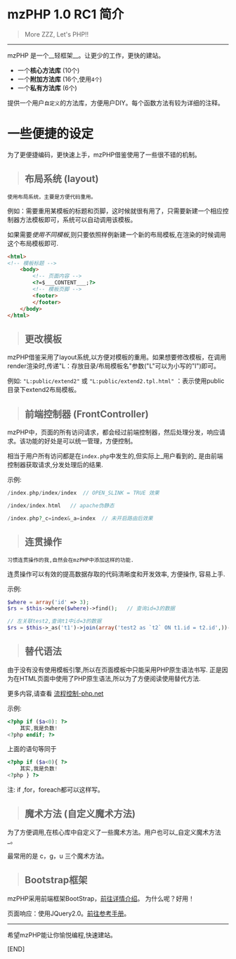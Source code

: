 mzPHP 1.0 RC1 简介
============
>More ZZZ, Let's PHP!!
* * *
mzPHP 是一个__轻框架__。让更少的工作，更快的建站。

* 一个**核心方法库** (10个)
* 一个**附加方法库** (16个,使用`4个`)
* 一个**私有方法库** (6个)

提供一个用户`自定义`的方法库，方便用户DIY。每个函数方法有较为详细的注释。

# 一些便捷的设定

为了更便捷编码，更快速上手，mzPHP借鉴使用了一些很不错的机制。

>## 布局系统 (layout)
	使用布局系统，主要是方便代码重用。
  例如：需要重用某模板的标题和页脚，这时候就很有用了，只需要新建一个相应控制器方法模板即可，系统可以自动调用该模板。

  如果需要*使用不同模板*,则只要依照样例新建一个新的布局模板,在渲染的时候调用这个布局模板即可.

```html
<html>
<!-- 模板标题 -->
	<body>
		<!-- 页面内容 -->
		<?=$___CONTENT___;?>
		<!-- 模板页脚 -->
		<footer>
		</footer>
	</body>
</html>
```
>## 更改模板
  mzPHP借鉴采用了layout系统,以方便对模板的重用。如果想要修改模板，在调用render渲染时,传递"L：存放目录/布局模板名"参数("L"可以为小写的"l")即可。

  例如: `"L:public/extend2"` 或 `"L:public/extend2.tpl.html"` ：表示使用public目录下extend2布局模板。

>## 前端控制器 (FrontController)
  mzPHP中，页面的所有访问请求，都会经过前端控制器，然后处理分发，响应请求。该功能的好处是可以统一管理，方便控制。

相当于用户所有访问都是在`index.php`中发生的,但实际上_用户看到的_ 是由前端控制器获取请求,分发处理后的结果.

示例:

```php
/index.php/index/index  // OPEN_SLINK = TRUE 效果

/index/index.html   // apache伪静态

/index.php?_c=index&_a=index  // 未开启路由后效果

```


>## 连贯操作
	习惯连贯操作的我,自然会在mzPHP中添加这样的功能.
  连贯操作可以有效的提高数据存取的代码清晰度和开发效率, 方便操作, 容易上手.

示例: 

```php
$where = array('id' => 3);
$rs = $this->where($where)->find();   // 查询id=3的数据

// 左关联test2,查询t1中id=3的数据
$rs = $this->_as('t1')->join(array('test2 as `t2` ON t1.id = t2.id',))->where('t1.id = 3')->select();

```

>## 替代语法
   由于没有没有使用模板引擎,所以在页面模板中只能采用PHP原生语法书写.
   正是因为在HTML页面中使用了PHP原生语法,所以为了方便阅读使用替代方法.
   
   更多内容,请查看 [流程控制-php.net](http://www.php.net/manual/zh/control-structures.alternative-syntax.php "流程控制")

示例:

```php
<?php if ($a<0): ?>
	其实,我是负数!
<?php endif; ?>
```

上面的语句等同于

```php
<?php if ($a<0){ ?>
	其实,我是负数!
<?php } ?>
```

注: if ,for，foreach都可以这样写。

>## 魔术方法 (自定义魔术方法)
  为了方便调用,在核心库中自定义了一些魔术方法。用户也可以_自定义魔术方法_。

最常用的是 c，g，u 三个魔术方法。

>## Bootstrap框架
  mzPHP采用前端框架BootStrap，[前往详情介绍](http://www.bootcss.com/)。
  为什么呢？好用！

页面响应：使用JQuery2.0。[前往参考手册](http://api.jquery.com/)。


*****
希望mzPHP能让你愉悦编程,快速建站。

[END]
